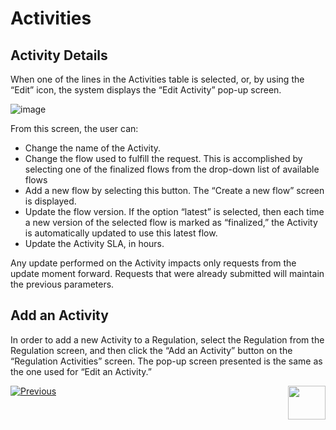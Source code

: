 # Activities 

## Activity Details

When one of the lines in the Activities table is selected, or, by using the “Edit” icon, the system displays the “Edit Activity” pop-up screen.  

 ![image](/articles/DPM/images/Figure_21_Edit_Activity.png)

From this screen, the user can:

- Change the name of the Activity.
- Change the flow used to fulfill the request. This is accomplished by selecting one of the finalized flows from the drop-down list of available flows 
- Add a new flow by selecting this button. The  “Create a new flow” screen is displayed.  
- Update the flow version. If the option “latest” is selected, then each time a new version of the selected flow is marked as “finalized,” the Activity is automatically updated to use this latest flow.
- Update the Activity SLA, in hours. 

Any update performed on the Activity impacts only requests from the update moment forward. Requests that were already submitted will maintain the previous parameters.  

## Add an Activity

In order to add a new Activity to a Regulation, select the Regulation from the Regulation screen, and then click the “Add an Activity” button on the “Regulation Activities” screen. 
The pop-up screen presented is the same as the one used for “Edit an Activity.”   



[![Previous](/articles/DPM/images/Previous.png)](/articles/DPM/02_Admin_Module/08_Regulations.md)[<img align="right" width="60" height="54" src="/articles/DPM/images/Next.png">](/articles/DPM/02_Admin_Module/10_Roles_Management.md)
